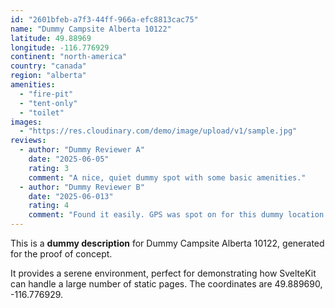 ```yaml
---
id: "2601bfeb-a7f3-44ff-966a-efc8813cac75"
name: "Dummy Campsite Alberta 10122"
latitude: 49.88969
longitude: -116.776929
continent: "north-america"
country: "canada"
region: "alberta"
amenities:
  - "fire-pit"
  - "tent-only"
  - "toilet"
images:
  - "https://res.cloudinary.com/demo/image/upload/v1/sample.jpg"
reviews:
  - author: "Dummy Reviewer A"
    date: "2025-06-05"
    rating: 3
    comment: "A nice, quiet dummy spot with some basic amenities."
  - author: "Dummy Reviewer B"
    date: "2025-06-013"
    rating: 4
    comment: "Found it easily. GPS was spot on for this dummy location."
---
```


This is a **dummy description** for Dummy Campsite Alberta 10122, generated for the proof of concept.

It provides a serene environment, perfect for demonstrating how SvelteKit can handle a large number of static pages. The coordinates are 49.889690, -116.776929.
